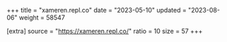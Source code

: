 +++
title = "xameren.repl.co"
date = "2023-05-10"
updated = "2023-08-06"
weight = 58547

[extra]
source = "https://xameren.repl.co/"
ratio = 10
size = 57
+++
